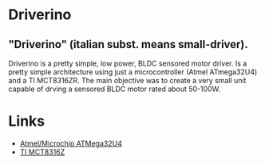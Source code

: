 # Driverino 

## "Driverino" (italian subst. means small-driver).

Driverino is a pretty simple, low power, BLDC sensored motor driver.
Is a pretty simple architecture using just a microcontroller (Atmel ATmega32U4) and a TI MCT8316ZR.
The main objective was to create a very small unit capable of drving a sensored BLDC motor rated about 50-100W.

# Links

* [Atmel/Microchip ATMega32U4](https://www.microchip.com/wwwproducts/en/ATmega32U4)
* [TI MCT8316Z](https://www.ti.com/product/MCT8316Z?keyMatch=MCT8316Z&tisearch=search-everything)

